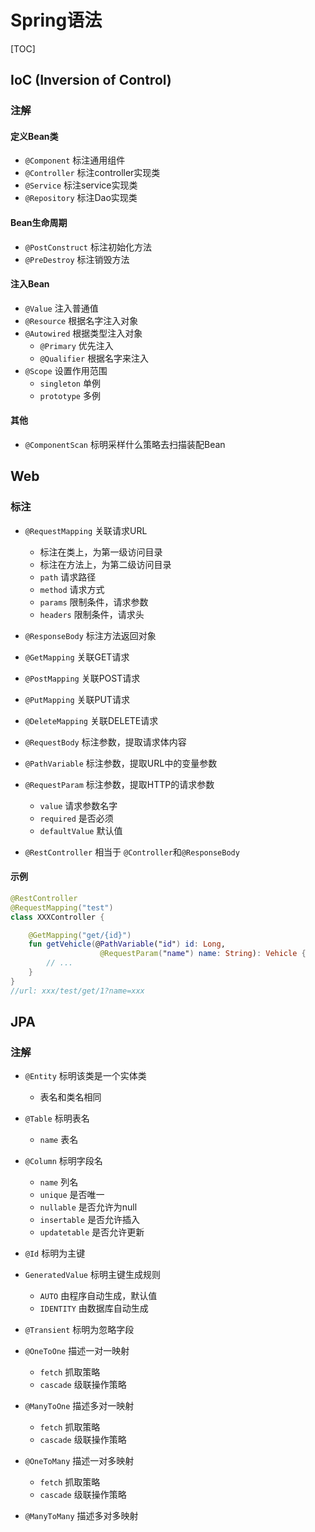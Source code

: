 

# Spring语法

[TOC]



## IoC (Inversion of Control)

### 注解

#### 定义Bean类
* `@Component` 标注通用组件
* `@Controller` 标注controller实现类
* `@Service` 标注service实现类
* `@Repository` 标注Dao实现类


#### Bean生命周期
* `@PostConstruct` 标注初始化方法
* `@PreDestroy`  标注销毁方法


#### 注入Bean
* `@Value` 注入普通值
* `@Resource` 根据名字注入对象
* `@Autowired`  根据类型注入对象
	* `@Primary`    优先注入
	* `@Qualifier`  根据名字来注入
* `@Scope`  设置作用范围
	* `singleton` 单例
	* `prototype` 多例

#### 其他
* `@ComponentScan` 标明采样什么策略去扫描装配Bean



## Web

### 标注
* `@RequestMapping` 关联请求URL
	* 标注在类上，为第一级访问目录
	* 标注在方法上，为第二级访问目录
	* `path` 请求路径
	* `method`  请求方式
	* `params`  限制条件，请求参数
	* `headers` 限制条件，请求头
* `@ResponseBody` 标注方法返回对象

* `@GetMapping` 关联GET请求
* `@PostMapping` 关联POST请求
* `@PutMapping` 关联PUT请求
* `@DeleteMapping` 关联DELETE请求

* `@RequestBody`  标注参数，提取请求体内容
* `@PathVariable` 标注参数，提取URL中的变量参数
* `@RequestParam` 标注参数，提取HTTP的请求参数
	* `value` 请求参数名字
	* `required` 是否必须
	* `defaultValue` 默认值

* `@RestController` 相当于 `@Controller`和`@ResponseBody`


#### 示例
```kotlin
@RestController
@RequestMapping("test")
class XXXController {

	@GetMapping("get/{id}")
	fun getVehicle(@PathVariable("id") id: Long, 
					@RequestParam("name") name: String): Vehicle {
		// ...
	}
}
//url: xxx/test/get/1?name=xxx
```


## JPA

### 注解
* `@Entity` 标明该类是一个实体类
	* 表名和类名相同
* `@Table`  标明表名
	* `name` 表名
* `@Column` 标明字段名
	* `name` 列名
	* `unique`  是否唯一
	* `nullable` 是否允许为null
	* `insertable` 是否允许插入
	* `updatetable` 是否允许更新
* `@Id`     标明为主键
* `GeneratedValue`  标明主键生成规则
	* `AUTO` 由程序自动生成，默认值
	* `IDENTITY` 由数据库自动生成
* `@Transient` 标明为忽略字段

* `@OneToOne` 描述一对一映射
	* `fetch` 抓取策略
	* `cascade` 级联操作策略
* `@ManyToOne` 描述多对一映射
	* `fetch` 抓取策略
	* `cascade` 级联操作策略
* `@OneToMany` 描述一对多映射
	* `fetch` 抓取策略
	* `cascade` 级联操作策略
* `@ManyToMany` 描述多对多映射